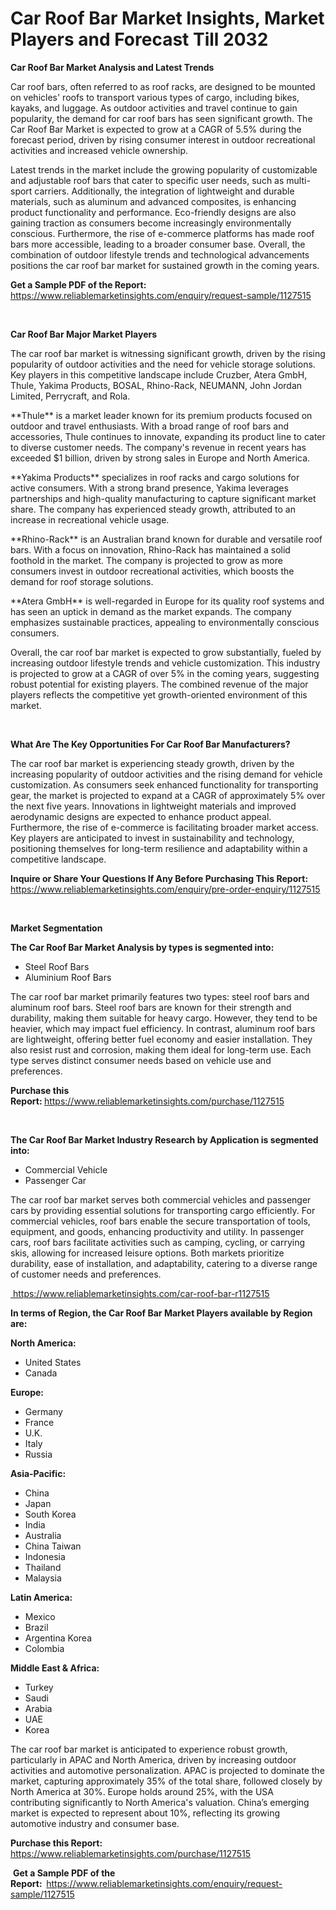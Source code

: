 <p><h1>Car Roof Bar Market Insights, Market Players and Forecast Till 2032</h1></p><p><strong>Car Roof Bar Market Analysis and Latest Trends</strong></p>
<p><p>Car roof bars, often referred to as roof racks, are designed to be mounted on vehicles' roofs to transport various types of cargo, including bikes, kayaks, and luggage. As outdoor activities and travel continue to gain popularity, the demand for car roof bars has seen significant growth. The Car Roof Bar Market is expected to grow at a CAGR of 5.5% during the forecast period, driven by rising consumer interest in outdoor recreational activities and increased vehicle ownership.</p><p>Latest trends in the market include the growing popularity of customizable and adjustable roof bars that cater to specific user needs, such as multi-sport carriers. Additionally, the integration of lightweight and durable materials, such as aluminum and advanced composites, is enhancing product functionality and performance. Eco-friendly designs are also gaining traction as consumers become increasingly environmentally conscious. Furthermore, the rise of e-commerce platforms has made roof bars more accessible, leading to a broader consumer base. Overall, the combination of outdoor lifestyle trends and technological advancements positions the car roof bar market for sustained growth in the coming years.</p></p>
<p><strong>Get a Sample PDF of the Report:&nbsp;</strong> <a href="https://www.reliablemarketinsights.com/enquiry/request-sample/1127515?utm_campaign=3090&utm_medium=2&utm_source=Github&utm_content=ia&utm_term=17042025&utm_id=car-roof-bar">https://www.reliablemarketinsights.com/enquiry/request-sample/1127515</a></p>
<p>&nbsp;</p>
<p><strong>Car Roof Bar Major Market Players</strong></p>
<p><p>The car roof bar market is witnessing significant growth, driven by the rising popularity of outdoor activities and the need for vehicle storage solutions. Key players in this competitive landscape include Cruzber, Atera GmbH, Thule, Yakima Products, BOSAL, Rhino-Rack, NEUMANN, John Jordan Limited, Perrycraft, and Rola.</p><p>**Thule** is a market leader known for its premium products focused on outdoor and travel enthusiasts. With a broad range of roof bars and accessories, Thule continues to innovate, expanding its product line to cater to diverse customer needs. The company's revenue in recent years has exceeded $1 billion, driven by strong sales in Europe and North America.</p><p>**Yakima Products** specializes in roof racks and cargo solutions for active consumers. With a strong brand presence, Yakima leverages partnerships and high-quality manufacturing to capture significant market share. The company has experienced steady growth, attributed to an increase in recreational vehicle usage.</p><p>**Rhino-Rack** is an Australian brand known for durable and versatile roof bars. With a focus on innovation, Rhino-Rack has maintained a solid foothold in the market. The company is projected to grow as more consumers invest in outdoor recreational activities, which boosts the demand for roof storage solutions.</p><p>**Atera GmbH** is well-regarded in Europe for its quality roof systems and has seen an uptick in demand as the market expands. The company emphasizes sustainable practices, appealing to environmentally conscious consumers.</p><p>Overall, the car roof bar market is expected to grow substantially, fueled by increasing outdoor lifestyle trends and vehicle customization. This industry is projected to grow at a CAGR of over 5% in the coming years, suggesting robust potential for existing players. The combined revenue of the major players reflects the competitive yet growth-oriented environment of this market.</p></p>
<p>&nbsp;</p>
<p><strong>What Are The Key Opportunities For Car Roof Bar Manufacturers?</strong></p>
<p><p>The car roof bar market is experiencing steady growth, driven by the increasing popularity of outdoor activities and the rising demand for vehicle customization. As consumers seek enhanced functionality for transporting gear, the market is projected to expand at a CAGR of approximately 5% over the next five years. Innovations in lightweight materials and improved aerodynamic designs are expected to enhance product appeal. Furthermore, the rise of e-commerce is facilitating broader market access. Key players are anticipated to invest in sustainability and technology, positioning themselves for long-term resilience and adaptability within a competitive landscape.</p></p>
<p><strong>Inquire or Share Your Questions If Any Before Purchasing This Report:</strong> <a href="https://www.reliablemarketinsights.com/enquiry/pre-order-enquiry/1127515?utm_campaign=3090&utm_medium=2&utm_source=Github&utm_content=ia&utm_term=17042025&utm_id=car-roof-bar">https://www.reliablemarketinsights.com/enquiry/pre-order-enquiry/1127515</a></p>
<p>&nbsp;</p>
<p><strong>Market Segmentation</strong></p>
<p><strong>The Car Roof Bar Market Analysis by types is segmented into:</strong></p>
<p><ul><li>Steel Roof Bars</li><li>Aluminium Roof Bars</li></ul></p>
<p><p>The car roof bar market primarily features two types: steel roof bars and aluminum roof bars. Steel roof bars are known for their strength and durability, making them suitable for heavy cargo. However, they tend to be heavier, which may impact fuel efficiency. In contrast, aluminum roof bars are lightweight, offering better fuel economy and easier installation. They also resist rust and corrosion, making them ideal for long-term use. Each type serves distinct consumer needs based on vehicle use and preferences.</p></p>
<p><strong>Purchase this Report:&nbsp;</strong><a href="https://www.reliablemarketinsights.com/purchase/1127515?utm_campaign=3090&utm_medium=2&utm_source=Github&utm_content=ia&utm_term=17042025&utm_id=car-roof-bar">https://www.reliablemarketinsights.com/purchase/1127515</a></p>
<p>&nbsp;</p>
<p><strong>The Car Roof Bar Market Industry Research by Application is segmented into:</strong></p>
<p><ul><li>Commercial Vehicle</li><li>Passenger Car</li></ul></p>
<p><p>The car roof bar market serves both commercial vehicles and passenger cars by providing essential solutions for transporting cargo efficiently. For commercial vehicles, roof bars enable the secure transportation of tools, equipment, and goods, enhancing productivity and utility. In passenger cars, roof bars facilitate activities such as camping, cycling, or carrying skis, allowing for increased leisure options. Both markets prioritize durability, ease of installation, and adaptability, catering to a diverse range of customer needs and preferences.</p></p>
<p><a href="https://www.reliablemarketinsights.com/car-roof-bar-r1127515?utm_campaign=3090&utm_medium=2&utm_source=Github&utm_content=ia&utm_term=17042025&utm_id=car-roof-bar">&nbsp;https://www.reliablemarketinsights.com/car-roof-bar-r1127515</a></p>
<p><strong>In terms of Region, the Car Roof Bar Market Players available by Region are:</strong></p>
<p>
    <p> <strong> North America: </strong>
        <ul>
            <li>United States</li>
            <li>Canada</li>
        </ul>
        </p> 
    <p> <strong> Europe: </strong>
        <ul>
            <li>Germany</li>
            <li>France</li>
            <li>U.K.</li>
            <li>Italy</li>
            <li>Russia</li>
        </ul>
        </p> 
    <p> <strong> Asia-Pacific: </strong>
        <ul>
            <li>China</li>
            <li>Japan</li>
            <li>South Korea</li>
            <li>India</li>
            <li>Australia</li>
            <li>China Taiwan</li>
            <li>Indonesia</li>
            <li>Thailand</li>
            <li>Malaysia</li>
        </ul>
        </p> 
    <p> <strong> Latin America: </strong>
        <ul>
            <li>Mexico</li>
            <li>Brazil</li>
            <li>Argentina Korea</li>
            <li>Colombia</li>
        </ul>
        </p> 
    <p> <strong> Middle East & Africa: </strong>
        <ul>
            <li>Turkey</li>
            <li>Saudi</li>
            <li>Arabia</li>
            <li>UAE</li>
            <li>Korea</li>
        </ul>
    </p>
    </p>
<p><p>The car roof bar market is anticipated to experience robust growth, particularly in APAC and North America, driven by increasing outdoor activities and automotive personalization. APAC is projected to dominate the market, capturing approximately 35% of the total share, followed closely by North America at 30%. Europe holds around 25%, with the USA contributing significantly to North America's valuation. China’s emerging market is expected to represent about 10%, reflecting its growing automotive industry and consumer base.</p></p>
<p><strong>Purchase this Report: </strong><a href="https://www.reliablemarketinsights.com/purchase/1127515?utm_campaign=3090&utm_medium=2&utm_source=Github&utm_content=ia&utm_term=17042025&utm_id=car-roof-bar">https://www.reliablemarketinsights.com/purchase/1127515</a></p>
<p>&nbsp;<strong>Get a Sample PDF of the Report:&nbsp;&nbsp;</strong><a href="https://www.reliablemarketinsights.com/enquiry/request-sample/1127515?utm_campaign=3090&utm_medium=2&utm_source=Github&utm_content=ia&utm_term=17042025&utm_id=car-roof-bar">https://www.reliablemarketinsights.com/enquiry/request-sample/1127515</a></p>
<p><strong></strong></p>
<p><p></p><p></p><p></p></p>